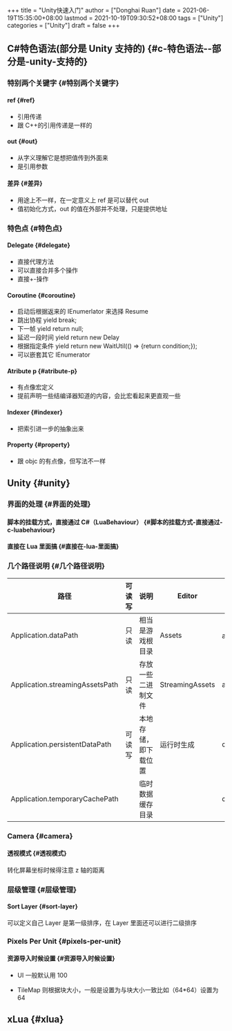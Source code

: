 +++
title = "Unity快速入门"
author = ["Donghai Ruan"]
date = 2021-06-19T15:35:00+08:00
lastmod = 2021-10-19T09:30:52+08:00
tags = ["Unity"]
categories = ["Unity"]
draft = false
+++

## C#特色语法(部分是 Unity 支持的) {#c-特色语法--部分是-unity-支持的}


### 特别两个关键字 {#特别两个关键字}


#### ref {#ref}

-   引用传递
-   跟 C++的引用传递是一样的


#### out {#out}

-   从字义理解它是想把值传到外面来
-   是引用参数


#### 差异 {#差异}

-   用途上不一样，在一定意义上 ref 是可以替代 out
-   值初始化方式，out 的值在外部并不处理，只是提供地址


### 特色点 {#特色点}


#### Delegate {#delegate}

-   直接代理方法
-   可以直接合并多个操作
-   直接+-操作


#### Coroutine {#coroutine}

-   启动后根据返来的 IEnumerlator 来选择 Resume
-   跳出协程 yield break;
-   下一帧 yield return null;
-   延迟一段时间 yield return new Delay
-   根据指定条件 yield return new WaitUtil(() => {return condition;});
-   可以嵌套其它 IEnumerator


#### Atribute p {#atribute-p}

-   有点像宏定义
-   提前声明一些结编译器知道的内容，会比宏看起来更直观一些


#### Indexer {#indexer}

-   把索引进一步的抽象出来


#### Property {#property}

-   跟 objc 的有点像，但写法不一样


## Unity {#unity}


### 界面的处理 {#界面的处理}


#### 脚本的挂载方式，直接通过 C#（LuaBehaviour） {#脚本的挂载方式-直接通过-c-luabehaviour}


#### 直接在 Lua 里面搞 {#直接在-lua-里面搞}


### 几个路径说明 {#几个路径说明}

| 路径                            | 可读写 | 说明       | Editor          | android     | ios              |
|-------------------------------|-----|----------|-----------------|-------------|------------------|
| Application.dataPath            | 只读 | 相当是游戏根目录 | Assets          | apk 目录    | xxx.app/Data     |
| Application.streamingAssetsPath | 只读 | 存放一些二进制文件 | StreamingAssets | assets      | xxx.app/Data/Raw |
| Application.persistentDataPath  | 可读写 | 本地存储，即下载位置 | 运行时生成      | data/files/ | Documents        |
| Application.temporaryCachePath  |     | 临时数据缓存目录 |                 | data/cache  | Library/Caches   |


### Camera {#camera}


#### 透视模式 {#透视模式}

转化屏幕坐标时候得注意 z 轴的距离


### 层级管理 {#层级管理}


#### Sort Layer {#sort-layer}

可以定义自己 Layer 是第一级排序，在 Layer 里面还可以进行二级排序


### Pixels Per Unit {#pixels-per-unit}


#### 资源导入时候设置 {#资源导入时候设置}

<!--list-separator-->

-  UI 一般默认用 100

<!--list-separator-->

-  TileMap 则根据块大小，一般是设置为与块大小一致比如（64\*64）设置为 64


## xLua {#xlua}
